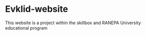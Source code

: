 # Evklid-website
This website is a project within the skillbox and RANEPA University educational program


